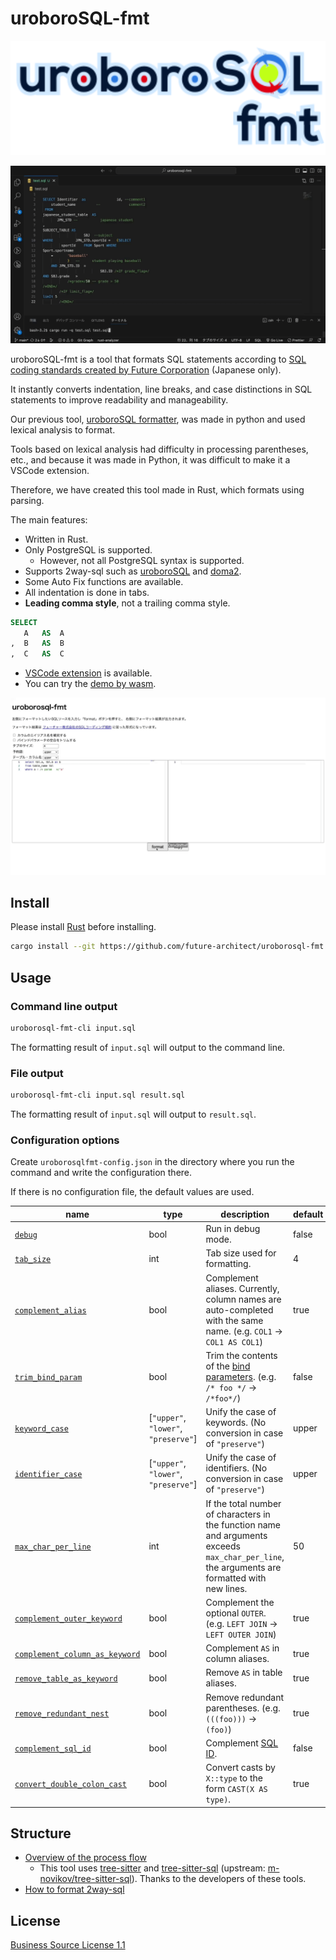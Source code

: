 # uroboroSQL-fmt

![logo](images/logo.png)

![demo](images/demo.gif)

uroboroSQL-fmt is a tool that formats SQL statements according to [SQL coding standards created by Future Corporation](https://future-architect.github.io/coding-standards/documents/forSQL/SQL%E3%82%B3%E3%83%BC%E3%83%87%E3%82%A3%E3%83%B3%E3%82%B0%E8%A6%8F%E7%B4%84%EF%BC%88PostgreSQL%EF%BC%89.html) (Japanese only).

It instantly converts indentation, line breaks, and case distinctions in SQL statements to improve readability and manageability.

Our previous tool, [uroboroSQL formatter](https://github.com/future-architect/uroboroSQL-formatter), was made in python and used lexical analysis to format.

Tools based on lexical analysis had difficulty in processing parentheses, etc., and because it was made in Python, it was difficult to make it a VSCode extension.

Therefore, we have created this tool made in Rust, which formats using parsing.

The main features:

- Written in Rust.
- Only PostgreSQL is supported.
  - However, not all PostgreSQL syntax is supported.
- Supports 2way-sql such as [uroboroSQL](https://future-architect.github.io/uroborosql-doc/) and [doma2](https://doma.readthedocs.io/en/latest/).
- Some Auto Fix functions are available.
- All indentation is done in tabs.
- **Leading comma style**, not a trailing comma style.

 ```sql
 SELECT
 	A	AS	A
 ,	B	AS	B
 ,	C 	AS	C
 ```

- [VSCode extension](https://marketplace.visualstudio.com/items?itemName=Future.uroborosql-fmt) is available.
- You can try the [demo by wasm](https://future-architect.github.io/uroborosql-fmt/).

![wasm_demo](images/wasm_demo.gif)

## Install

Please install [Rust](https://www.rust-lang.org/tools/install) before installing.

```sh
cargo install --git https://github.com/future-architect/uroborosql-fmt
```

## Usage

### Command line output

```sh
uroborosql-fmt-cli input.sql
```

The formatting result of `input.sql` will output to the command line.

### File output

```sh
uroborosql-fmt-cli input.sql result.sql
```

The formatting result of `input.sql` will output to `result.sql`.

### Configuration options

Create `uroborosqlfmt-config.json` in the directory where you run the command and write the configuration there.

If there is no configuration file, the default values are used.

| name                                                                           | type                                 | description                                                                                                                                                                                                                                            | default |
| ------------------------------------------------------------------------------ | ------------------------------------ | ------------------------------------------------------------------------------------------------------------------------------------------------------------------------------------------------------------------------------------------------------ | ------- |
| [`debug`](docs/options/debug.md)                                               | bool                                 | Run in debug mode.                                                                                                                                                                                                                                     | false   |
| [`tab_size`](docs/options/tab_size.md)                                         | int                                  | Tab size used for formatting.                                                                                                                                                                                                                          | 4       |
| [`complement_alias`](docs/options/complement_alias.md)                         | bool                                 | Complement aliases. Currently, column names are auto-completed with the same name. (e.g. `COL1` → `COL1 AS COL1`)                                                                                                                                      | true    |
| [`trim_bind_param`](docs/options/trim_bind_param.md)                           | bool                                 | Trim the contents of the [bind parameters](https://future-architect.github.io/uroborosql-doc/background/#%E3%83%8F%E3%82%99%E3%82%A4%E3%83%B3%E3%83%88%E3%82%99%E3%83%8F%E3%82%9A%E3%83%A9%E3%83%A1%E3%83%BC%E3%82%BF). (e.g. `/* foo */` → `/*foo*/`) | false   |
| [`keyword_case`](docs/options/keyword_case.md)                                 | [`"upper"`, `"lower"`, `"preserve"`] | Unify the case of keywords. (No conversion in case of `"preserve"`)                                                                                                                                                                                    | upper   |
| [`identifier_case`](docs/options/identifier_case.md)                           | [`"upper"`, `"lower"`, `"preserve"`] | Unify the case of identifiers. (No conversion in case of `"preserve"`)                                                                                                                                                                                 | upper   |
| [`max_char_per_line`](docs/options/max_char_per_line.md)                       | int                                  | If the total number of characters in the function name and arguments exceeds `max_char_per_line`, the arguments are formatted with new lines.                                                                                                          | 50      |
| [`complement_outer_keyword`](docs/options/complement_outer_keyword.md)         | bool                                 | Complement the optional `OUTER`. (e.g. `LEFT JOIN` → `LEFT OUTER JOIN`)                                                                                                                                                                                | true    |
| [`complement_column_as_keyword`](docs/options/complement_column_as_keyword.md) | bool                                 | Complement `AS` in column aliases.                                                                                                                                                                                                                     | true    |
| [`remove_table_as_keyword`](docs/options/remove_table_as_keyword.md)           | bool                                 | Remove `AS` in table aliases.                                                                                                                                                                                                                          | true    |
| [`remove_redundant_nest`](docs/options/remove_redundant_nest.md)               | bool                                 | Remove redundant parentheses. (e.g. `(((foo)))` → `(foo)`)                                                                                                                                                                                             | true    |
| [`complement_sql_id`](docs/options/complement_sql_id.md)                       | bool                                 | Complement [SQL ID](https://palette-doc.rtfa.as/coding-standards/forSQL/SQL%E3%82%B3%E3%83%BC%E3%83%87%E3%82%A3%E3%83%B3%E3%82%B0%E8%A6%8F%E7%B4%84%EF%BC%88uroboroSQL%EF%BC%89.html#sql-%E8%AD%98%E5%88%A5%E5%AD%90).                                 | false   |
| [`convert_double_colon_cast`](docs/options/convert_double_colon_cast.md)         | bool                                 | Convert casts by `X::type` to the form `CAST(X AS type)`.                                                                                                                                                                                              | true    |

## Structure

- [Overview of the process flow](docs/structure/overview_of_the_process_flow.md)
  - This tool uses [tree-sitter](https://github.com/tree-sitter/tree-sitter) and [tree-sitter-sql](https://github.com/future-architect/tree-sitter-sql) (upstream: [m-novikov/tree-sitter-sql](https://github.com/m-novikov/tree-sitter-sql)). Thanks to the developers of these tools.
- [How to format 2way-sql](docs/structure/how_to_format_2way_sql.md)

## License

[Business Source License 1.1](LICENSE)
